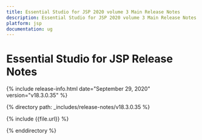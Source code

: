 ```yaml
---
title: Essential Studio for JSP 2020 volume 3 Main Release Notes  
description: Essential Studio for JSP 2020 volume 3 Main Release Notes  
platform: jsp
documentation: ug
---
```


# Essential Studio for JSP  Release Notes  

{% include release-info.html date="September 29, 2020"  version="v18.3.0.35" %} 


{% directory path: _includes/release-notes/v18.3.0.35 %}

{% include {{file.url}} %}

{% enddirectory %}